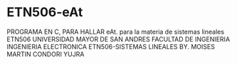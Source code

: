 # ETN506-eAt
PROGRAMA EN C, PARA HALLAR eAt. para la materia de sistemas lineales ETN506
UNIVERSIDAD MAYOR DE SAN ANDRES
FACULTAD DE INGENIERIA 
INGENIERIA ELECTRONICA
ETN506-SISTEMAS LINEALES
BY. MOISES MARTIN CONDORI YUJRA

